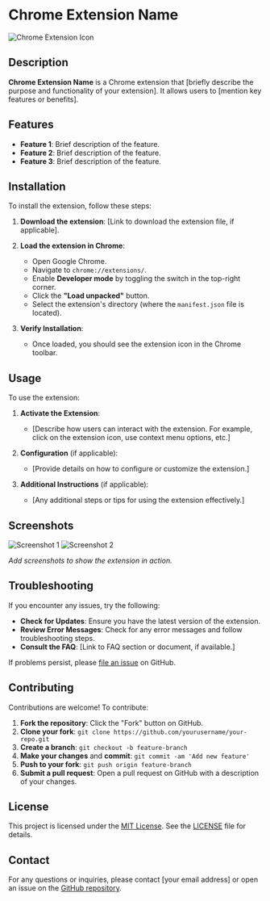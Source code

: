 # Chrome Extension Name

![Chrome Extension Icon](path/to/icon.png) <!-- Optional: Add an image or icon for your extension -->

## Description

**Chrome Extension Name** is a Chrome extension that [briefly describe the purpose and functionality of your extension]. It allows users to [mention key features or benefits].

## Features

- **Feature 1**: Brief description of the feature.
- **Feature 2**: Brief description of the feature.
- **Feature 3**: Brief description of the feature.

## Installation

To install the extension, follow these steps:

1. **Download the extension**: [Link to download the extension file, if applicable].

2. **Load the extension in Chrome**:
   - Open Google Chrome.
   - Navigate to `chrome://extensions/`.
   - Enable **Developer mode** by toggling the switch in the top-right corner.
   - Click the **"Load unpacked"** button.
   - Select the extension's directory (where the `manifest.json` file is located).

3. **Verify Installation**:
   - Once loaded, you should see the extension icon in the Chrome toolbar.

## Usage

To use the extension:

1. **Activate the Extension**:
   - [Describe how users can interact with the extension. For example, click on the extension icon, use context menu options, etc.]

2. **Configuration** (if applicable):
   - [Provide details on how to configure or customize the extension.]

3. **Additional Instructions** (if applicable):
   - [Any additional steps or tips for using the extension effectively.]

## Screenshots

![Screenshot 1](path/to/screenshot1.png)
![Screenshot 2](path/to/screenshot2.png)

*Add screenshots to show the extension in action.*

## Troubleshooting

If you encounter any issues, try the following:

- **Check for Updates**: Ensure you have the latest version of the extension.
- **Review Error Messages**: Check for any error messages and follow troubleshooting steps.
- **Consult the FAQ**: [Link to FAQ section or document, if available.]

If problems persist, please [file an issue](https://github.com/yourusername/your-repo/issues) on GitHub.

## Contributing

Contributions are welcome! To contribute:

1. **Fork the repository**: Click the "Fork" button on GitHub.
2. **Clone your fork**: `git clone https://github.com/yourusername/your-repo.git`
3. **Create a branch**: `git checkout -b feature-branch`
4. **Make your changes** and **commit**: `git commit -am 'Add new feature'`
5. **Push to your fork**: `git push origin feature-branch`
6. **Submit a pull request**: Open a pull request on GitHub with a description of your changes.

## License

This project is licensed under the [MIT License](LICENSE). See the [LICENSE](LICENSE) file for details.

## Contact

For any questions or inquiries, please contact [your email address] or open an issue on the [GitHub repository](https://github.com/yourusername/your-repo).

